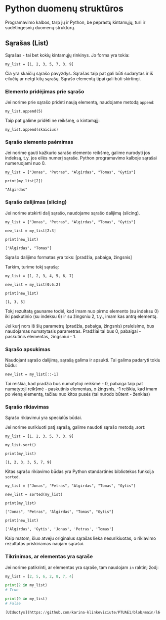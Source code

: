# Python duomenų struktūros

Programavimo kalbos, tarp jų ir Python, be peprastų kintamųjų, turi ir sudėtingesnių duomenų struktūrų.

## Sąrašas (List)

Sąrašas - tai bet kokių kintamųjų rinkinys. Jo forma yra tokia:

`my_list = [1, 2, 3, 5, 7, 3, 9]`

Čia yra skaičių sąrašo pavyzdys. Sąrašas taip pat gali būti sudarytas ir iš eilučių ar netgi kitų sąrašų. Sąrašo elementų tipai gali būti skirtingi.


### Elemento pridėjimas prie sąrašo

Jei norime prie sąrašo pridėti naują elementą, naudojame metodą `append`:

`my_list.append(5)`

Taip pat galime pridėti ne reikšmę, o kintamąjį:

`my_list.append(skaicius)`

### Sąrašo elemento paėmimas

Jei norime gauti kažkurio sarašo elemento reikšmę, galime nurodyti jos indeksą, t.y. jos eilės numerį sąraše. Python programavimo kalboje sąrašai numeruojami nuo 0.

`my_list = ["Jonas", "Petras", "Algirdas", "Tomas", "Gytis"]`

`print(my_list[2])`

`"Algirdas"`

### Sąrašo dalijimas (slicing)

Jei norime atskirti dalį sąrašo, naudojame sąrašo dalijimą (slicing).

`my_list = ["Jonas", "Petras", "Algirdas", "Tomas", "Gytis"]`

`new_list = my_list[2:3]`

`print(new_list)`

`["Algirdas", "Tomas"]`

Sąrašo dalijimo formatas yra toks: [pradžia, pabaiga, žingsnis]

Tarkim, turime tokį sąrašą:

`my_list = [1, 2, 3, 4, 5, 6, 7]`

`new_list = my_list[0:6:2]`

`print(new_list)` 

`[1, 3, 5]`

Tokį rezultatą gauname todėl, kad imam nuo pirmo elemento (su indeksu 0) iki paskutinio (su indeksu 6) ir su žingsniu 2, t.y., imam kas antrą elementą. 

Jei kurį nors iš šių parametrų (pradžia, pabaiga, žingsnis) praleisime, bus naudojamas numatytasis parametras. Pradžiai tai bus 0, pabaigai - paskutinis elementas, žingsniui - 1.

### Sąrašo apsukimas

Naudojant sąrašo dalijimą, sąrašą galima ir apsukti. Tai galima padaryti tokiu būdu:

`new_list = my_list[::-1]`

Tai reiškia, kad pradžia bus numatytoji reikšmė - 0, pabaiga taip pat numatytoji reikšmė - paskutinis elementas, o žingsnis, -1 reiškia, kad imam po vieną elementą, tačiau nuo kitos pusės (tai nurodo būtent - ženklas)

### Sąrašo rikiavimas

Sąrašo rikiavimui yra specialūs būdai. 

Jei norime surikiuoti patį sąrašą, galime naudoti sąrašo metodą .sort:

`my_list = [1, 2, 3, 5, 7, 3, 9]`

`my_list.sort()`

`print(my_list)`

`[1, 2, 3, 3, 5, 7, 9]`

Kitas sąrašo rikiavimo būdas yra Python standartinės bibliotekos funkcija `sorted`.


`my_list = ["Jonas", "Petras", "Algirdas", "Tomas", "Gytis"]`

`new_list = sorted(my_list)`

`print(my_list)`

`["Jonas", "Petras", "Algirdas", "Tomas", "Gytis"]`

`print(new_list)`

`['Algirdas', 'Gytis', 'Jonas', 'Petras', 'Tomas']`

Kaip matom, šiuo atveju originalus sąrašas lieka nesurikiuotas, o rikiavimo rezultatas priskiriamas naujam sąrašui.

### Tikrinimas, ar elementas yra sąraše

Jei norime patikrinti, ar elementas yra sąraše, tam naudojam `in` raktinį žodį:

```python
my_list = [2, 5, 6, 2, 8, 7, 4]

print(2 in my_list)
# True

print(9 in my_list)
# False

[Užduotys](https://github.com/karina-klinkeviciute/PTUAE1/blob/main/l6-exercises.md)


